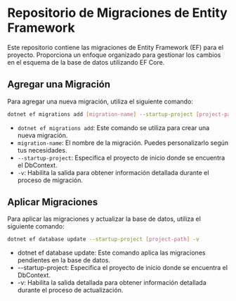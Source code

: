# Repositorio de Migraciones de Entity Framework

Este repositorio contiene las migraciones de Entity Framework (EF) para el proyecto. Proporciona un enfoque organizado para gestionar los cambios en el esquema de la base de datos utilizando EF Core.

## Agregar una Migración

Para agregar una nueva migración, utiliza el siguiente comando:

```bash
dotnet ef migrations add [migration-name] --startup-project [project-path] -v
```
+ `dotnet ef migrations add`: Este comando se utiliza para crear una nueva migración.
+ `migration-name`: El nombre de la migración. Puedes personalizarlo según tus necesidades.
+ `--startup-project`: Especifica el proyecto de inicio donde se encuentra el DbContext.
+ `-v`: Habilita la salida para obtener información detallada durante el proceso de migración.

## Aplicar Migraciones

Para aplicar las migraciones y actualizar la base de datos, utiliza el siguiente comando:

```bash
dotnet ef database update --startup-project [project-path] -v
```

+ dotnet ef database update: Este comando aplica las migraciones pendientes en la base de datos.
+ --startup-project: Especifica el proyecto de inicio donde se encuentra el DbContext.
+ -v: Habilita la salida detallada para obtener información detallada durante el proceso de actualización.
